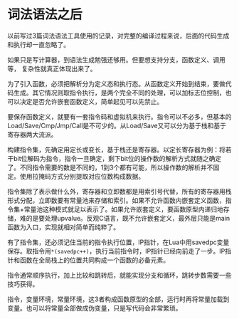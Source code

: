 # 词法语法之后

以前写过3篇词法语法工具使用的记录，对完整的编译过程来说，后面的代码生成和执行却一直忽略了。

如果只是写计算器，到语法生成勉强还够用。但要想支持分支，函数定义、调用等，
复杂性就真正体现出来了。

为了引入函数，必须把解析分为定义态和执行态。从函数定义开始到结束，要做代码生成。其它情况则取指令执行，是两个完全不同的处理，可以加标志位控制，也可以决定是否允许嵌套函数定义，简单起见可以先禁止。

要保存函数定义，就要有一套指令码和虚拟机来执行。指令可以不必多，但基本的Load/Save/Cmp/Jmp/Call是不可少的。从Load/Save又可以分为基于栈和基于寄存器两大流派。

构建指令集，先确定用定长或变长，基于栈还是寄存器。以定长寄存器为例：将若干bit位解码为指令，指令一旦确定，剩下bit位的操作数的解析方式就随之确定了。不同指令需要的数是不同的，1到3个都有可能，所以操作数的解析并不固定。使用拉掩码方式分别提取对应位数构成数据。

指令集除了表示做什么外，寄存器和立即数都是用索引号代替，所有的寄存器用栈形式分配，立即数要有常量池来存储和索引。如果不允许函数内嵌套定义函数，指令集+常量池这种模式就足以表示了。如果允许嵌套定义，要函数原型内递归地存储，难的是要处理upvalue。反观C语言，既不允许嵌套定义，最外层只能是main函数为入口，实现就相对简单而纯粹了。

有了指令集，还必须记住当前的指令执行位置，IP指针，在Lua中用savedpc变量保存。取指令用`*(savedpc++)`，执行当前指令时，IP指针已经向前走了一步。IP指针和函数在全局栈上的位置共同构成一个函数的必备元素。

指令通常顺序执行，加上比较和跳转后，就能实现分支和循环，跳转步数需要一些技巧获得。

指令，变量环境，常量环境，这3者构成函数原型的全部，运行时再将常量加载到变量。也可以将常量全部做成伪变量，只是写代码会非常繁琐。